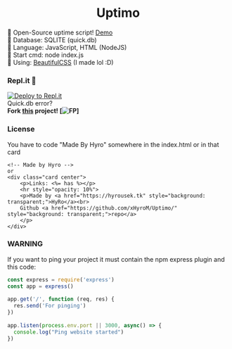<div align="center">
   <h1>Uptimo</h1>
 </div>
 
🍭 Open-Source uptime script! [Demo](https://uptime.hyrousek.tk/)<br>
🍬 Database: SQLITE (quick.db)<br>
🍫 Language: JavaScript, HTML (NodeJS)<br>
🧁 Start cmd: node index.js<br>
🍩 Using: <a href="https://dev.hyrousek.tk">BeautifulCSS</a> (I made lol :D)

### Repl.it 💼
[![Deploy to Repl.it](https://repl.it/badge/github/xHyroM/uptimo)](https://repl.it/github/xHyroM/uptimo)
<br>
Quick.db error?<br>
<b>Fork <a href="https://repl.it/@xHyroM/Uptimo">this</a> project! [![FP](https://imgur.com/ASCKbYc.png)]</b>

### License
You have to code "Made By Hyro" somewhere in the index.html or in that card 
```
<!-- Made by Hyro -->
or 
<div class="card center">
    <p>Links: <%= has %></p>
    <hr style="opacity: 10%">
    <p>Made by <a href="https://hyrousek.tk" style="background: transparent;">HyRo</a><br>
    Github <a href="https://github.com/xHyroM/Uptimo/" style="background: transparent;">repo</a>
    </p>
</div>
```

### WARNING
If you want to ping your project it must contain the npm express plugin and this code:
```js
const express = require('express')
const app = express()
 
app.get('/', function (req, res) {
  res.send('For pinging')
})
 
app.listen(process.env.port || 3000, async() => {
  console.log("Ping website started")
})
```
